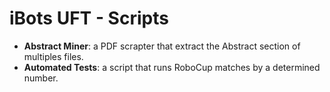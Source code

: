 # iBots UFT - Scripts

- **Abstract Miner**: a PDF scrapter that extract the Abstract section of multiples files.
- **Automated Tests**: a script that runs RoboCup matches by a determined number.
